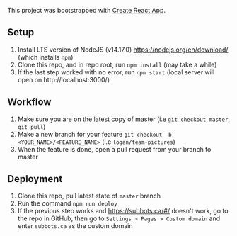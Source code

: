 This project was bootstrapped with [Create React App](https://github.com/facebook/create-react-app).

## Setup

1. Install LTS version of NodeJS (v14.17.0) https://nodejs.org/en/download/ (which installs `npm`)
2. Clone this repo, and in repo root, run `npm install` (may take a while)
3. If the last step worked with no error, run `npm start` (local server will open on http://localhost:3000/)

## Workflow

1. Make sure you are on the latest copy of master (i.e `git checkout master`, `git pull`)
2. Make a new branch for your feature `git checkout -b <YOUR_NAME>/<FEATURE_NAME>` (i.e `logan/team-pictures`)
3. When the feature is done, open a pull request from your branch to master

## Deployment

1. Clone this repo, pull latest state of `master` branch
2. Run the command `npm run deploy`
3. If the previous step works and https://subbots.ca/#/ doesn't work, go to the repo in GitHub, then go to `Settings > Pages > Custom domain` and enter `subbots.ca` as the custom domain
